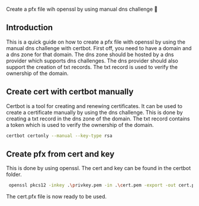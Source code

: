 Create a pfx file wih openssl by using manual dns challenge 🔑

## Introduction

This is a quick guide on how to create a pfx file with openssl by using the manual dns challenge with certbot. First off, you need to have a domain and a dns zone for that domain. The dns zone should be hosted by a dns provider which supports dns challenges. The dns provider should also support the creation of txt records. The txt record is used to verify the ownership of the domain.

## Create cert with certbot manually

Certbot is a tool for creating and renewing certificates. It can be used to create a certificate manually by using the dns challenge. This is done by creating a txt record in the dns zone of the domain. The txt record contains a token which is used to verify the ownership of the domain.

```sh
certbot certonly --manual --key-type rsa
```

## Create pfx from cert and key

This is done by using openssl. The cert and key can be found in the certbot folder.

```sh
 openssl pkcs12 -inkey .\privkey.pem -in .\cert.pem -export -out cert.pfx
```

The cert.pfx file is now ready to be used.
